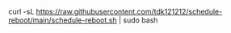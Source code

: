 curl -sL https://raw.githubusercontent.com/tdk121212/schedule-reboot/main/schedule-reboot.sh | sudo bash
